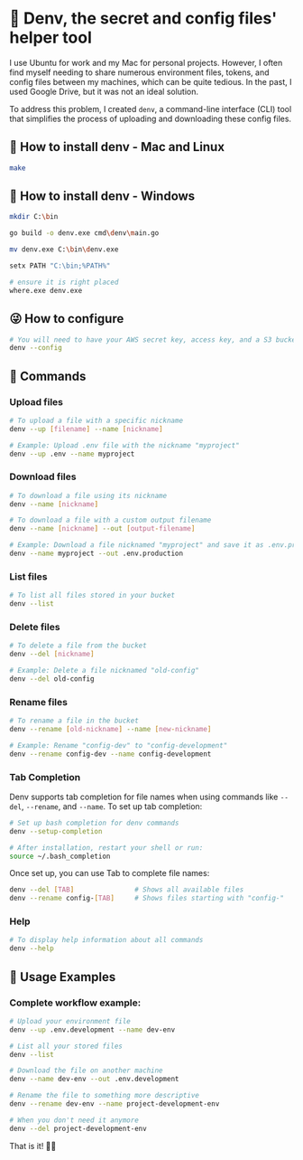 # 🥸 Denv, the secret and config files' helper tool

I use Ubuntu for work and my Mac for personal projects. However, I often find myself needing to share numerous environment files, tokens, and config files between my machines, which can be quite tedious. In the past, I used Google Drive, but it was not an ideal solution.

To address this problem, I created `denv`, a command-line interface (CLI) tool that simplifies the process of uploading and downloading these config files.

## 🤩 How to install denv - Mac and Linux
```bash
make
```

## 🤩 How to install denv - Windows
```bash
mkdir C:\bin
```
```bash
go build -o denv.exe cmd\denv\main.go
```
```bash
mv denv.exe C:\bin\denv.exe
```
```bash
setx PATH "C:\bin;%PATH%"
```
```bash
# ensure it is right placed
where.exe denv.exe
```

## 😜 How to configure
```bash
# You will need to have your AWS secret key, access key, and a S3 bucket name ready
denv --config
```

## 🤯 Commands

### Upload files
```bash
# To upload a file with a specific nickname
denv --up [filename] --name [nickname]

# Example: Upload .env file with the nickname "myproject"
denv --up .env --name myproject
```

### Download files
```bash
# To download a file using its nickname
denv --name [nickname]

# To download a file with a custom output filename
denv --name [nickname] --out [output-filename]

# Example: Download a file nicknamed "myproject" and save it as .env.production
denv --name myproject --out .env.production
```

### List files
```bash
# To list all files stored in your bucket
denv --list
```

### Delete files
```bash
# To delete a file from the bucket
denv --del [nickname]

# Example: Delete a file nicknamed "old-config"
denv --del old-config
```

### Rename files
```bash
# To rename a file in the bucket
denv --rename [old-nickname] --name [new-nickname]

# Example: Rename "config-dev" to "config-development"
denv --rename config-dev --name config-development
```

### Tab Completion

Denv supports tab completion for file names when using commands like `--del`, `--rename`, and `--name`. To set up tab completion:

```bash
# Set up bash completion for denv commands
denv --setup-completion

# After installation, restart your shell or run:
source ~/.bash_completion
```

Once set up, you can use Tab to complete file names:
```bash
denv --del [TAB]               # Shows all available files
denv --rename config-[TAB]     # Shows files starting with "config-"
```

### Help
```bash
# To display help information about all commands
denv --help
```

## 📝 Usage Examples

### Complete workflow example:
```bash
# Upload your environment file
denv --up .env.development --name dev-env

# List all your stored files
denv --list

# Download the file on another machine
denv --name dev-env --out .env.development

# Rename the file to something more descriptive
denv --rename dev-env --name project-development-env

# When you don't need it anymore
denv --del project-development-env
```

That is it! 👋🏻